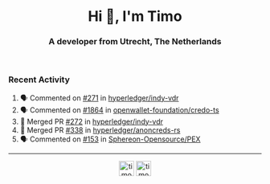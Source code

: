 <h1 align="center">Hi 👋, I'm Timo</h1>
<h3 align="center">A developer from Utrecht, The Netherlands</h3>
<br/>
<!-- https://github.com/rahuldkjain/github-profile-readme-generator --!>

<!--  <p align="left"><img src="https://github-readme-stats.vercel.app/api?username=timoglastra&show_icons=true&count_private=true&" alt="timoglastra" /></p> --!>

<!--
Github language stats
<p align="left"><img src="https://github-readme-stats.vercel.app/api/top-langs/?username=timoglastra&layout=compact" alt="timoglastra" /><p>
-->

<!-- Codestats language stats -->
<!-- <p align="left"><img src="https://codestats-readme.vercel.app/api/top-langs/?username=timoglastra&layout=compact&language_count=12" alt="timoglastra" /><p>    --!>
  
<h3>Recent Activity</h3>

<!--START_SECTION:activity-->
1. 🗣 Commented on [#271](https://github.com/hyperledger/indy-vdr/pull/271#issuecomment-2109568910) in [hyperledger/indy-vdr](https://github.com/hyperledger/indy-vdr)
2. 🗣 Commented on [#1864](https://github.com/openwallet-foundation/credo-ts/issues/1864#issuecomment-2108740589) in [openwallet-foundation/credo-ts](https://github.com/openwallet-foundation/credo-ts)
3. 🎉 Merged PR [#272](https://github.com/hyperledger/indy-vdr/pull/272) in [hyperledger/indy-vdr](https://github.com/hyperledger/indy-vdr)
4. 🎉 Merged PR [#338](https://github.com/hyperledger/anoncreds-rs/pull/338) in [hyperledger/anoncreds-rs](https://github.com/hyperledger/anoncreds-rs)
5. 🗣 Commented on [#153](https://github.com/Sphereon-Opensource/PEX/pull/153#issuecomment-2106637107) in [Sphereon-Opensource/PEX](https://github.com/Sphereon-Opensource/PEX)
<!--END_SECTION:activity-->

---

<p align="center">
<a href="https://twitter.com/timoglastra" target="blank"><img align="center" src="https://cdn.jsdelivr.net/npm/simple-icons@3.0.1/icons/twitter.svg" alt="timoglastra" height="30" width="30" /></a>
<a href="https://linkedin.com/in/timoglastra" target="blank"><img align="center" src="https://cdn.jsdelivr.net/npm/simple-icons@3.0.1/icons/linkedin.svg" alt="timoglastra" height="30" width="30" /></a>
</p>



